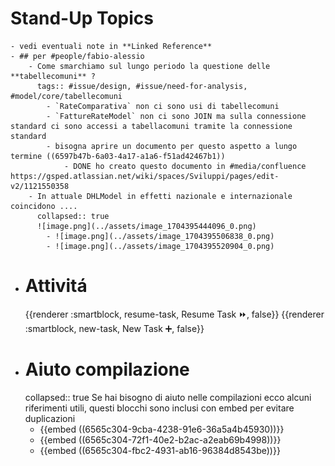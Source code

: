# Stand-Up Topics
	- vedi eventuali note in **Linked Reference**
	- ## per #people/fabio-alessio
		- Come smarchiamo sul lungo periodo la questione delle **tabellecomuni** ?
		  tags:: #issue/design, #issue/need-for-analysis, #model/core/tabellecomuni
			- `RateComparativa` non ci sono usi di tabellecomuni
			- `FattureRateModel` non ci sono JOIN ma sulla connessione standard ci sono accessi a tabellacomuni tramite la connessione standard
			- bisogna aprire un documento per questo aspetto a lungo termine ((6597b47b-6a03-4a17-a1a6-f51ad42467b1))
				- DONE ho creato questo documento in #media/confluence https://gsped.atlassian.net/wiki/spaces/Sviluppi/pages/edit-v2/1121550358
		- In attuale DHLModel in effetti nazionale e internazionale coincidono .... 
		  collapsed:: true
		  ![image.png](../assets/image_1704395444096_0.png)
			- ![image.png](../assets/image_1704395506838_0.png)
			- ![image.png](../assets/image_1704395520904_0.png)
- # Attivitá
  {{renderer :smartblock, resume-task, Resume Task ⏩️, false}} {{renderer :smartblock, new-task, New Task ➕, false}}
- # Aiuto compilazione
  collapsed:: true
  Se hai bisogno di aiuto nelle compilazioni ecco alcuni riferimenti utili, questi blocchi sono inclusi con embed per evitare duplicazioni
	- {{embed ((6565c304-9cba-4238-91e6-36a5a4b45930))}}
	- {{embed ((6565c304-72f1-40e2-b2ac-a2eab69b4998))}}
	- {{embed ((6565c304-fbc2-4931-ab16-96384d8543be))}}